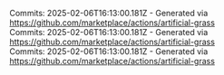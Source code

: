 Commits: 2025-02-06T16:13:00.181Z - Generated via https://github.com/marketplace/actions/artificial-grass
<br>
Commits: 2025-02-06T16:13:00.181Z - Generated via https://github.com/marketplace/actions/artificial-grass
<br>
Commits: 2025-02-06T16:13:00.181Z - Generated via https://github.com/marketplace/actions/artificial-grass
<br>
